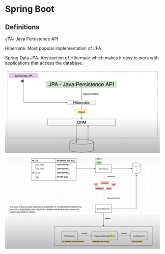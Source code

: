 # Spring Boot
## Definitions
JPA: Java Persistence API

Hibernate: Most popular implementation of JPA.

Spring Data JPA: Abstraction of Hibernate which makes it easy to work with applications that access the database.

![image](/img/img1.jpg)

![img.png](/img/img.png)